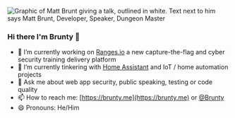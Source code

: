 ![Graphic of Matt Brunt giving a talk, outlined in white. Text next to him says Matt Brunt, Developer, Speaker, Dungeon Master](https://brunty.me/files/github-banner.PNG)

### Hi there I'm Brunty 👋

- 🔭 I’m currently working on [Ranges.io](https://www.ranges.io/) a new capture-the-flag and cyber security training delivery platform
- 🌱 I’m currently tinkering with [Home Assistant](https://www.home-assistant.io/) and IoT / home automation projects
- 💬 Ask me about web app security, public speaking, testing or code quality
- 📫 How to reach me: [https://brunty.me](https://brunty.me) or [@Brunty](https://twitter.com/Brunty)
- 😄 Pronouns: He/Him
